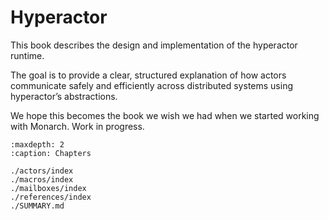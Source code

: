 # Hyperactor

This book describes the design and implementation of the hyperactor runtime.

The goal is to provide a clear, structured explanation of how actors communicate safely and efficiently across distributed systems using hyperactor’s abstractions.

We hope this becomes the book we wish we had when we started working with Monarch. Work in progress.

```{toctree}
:maxdepth: 2
:caption: Chapters

./actors/index
./macros/index
./mailboxes/index
./references/index
./SUMMARY.md

```
